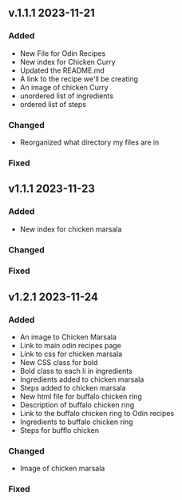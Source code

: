 ## v.1.1.1 2023-11-21

### Added
- New File for Odin Recipes
- New index for Chicken Curry
- Updated the README.md
- A link to the recipe we'll be creating
- An image of chicken Curry
- unordered list of ingredients
- ordered list of steps

### Changed
- Reorganized what directory my files are in
### Fixed

## v1.1.1 2023-11-23

### Added
- New index for chicken marsala

### Changed

### Fixed

## v1.2.1 2023-11-24

### Added
- An image to Chicken Marsala
- Link to main odin recipes page
- Link to css for chicken marsala
- New CSS class for bold
- Bold class to each li in ingredients
- Ingredients added to chicken marsala
- Steps added to chicken marsala
- New html file for buffalo chicken ring
- Description of buffalo chicken ring
- Link to the buffalo chicken ring to Odin recipes
- Ingredients to buffalo chicken ring
- Steps for bufflo chicken
### Changed
- Image of chicken marsala

### Fixed